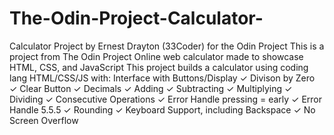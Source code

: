 # The-Odin-Project-Calculator-
Calculator Project by Ernest Drayton (33Coder) for the Odin Project This is a project from The Odin Project Online web calculator made to showcase HTML, CSS, and JavaScript This project builds a calculator using coding lang HTML/CSS/JS with: Interface with Buttons/Display ✓ Divison by Zero ✓ Clear Button ✓ Decimals ✓ Adding ✓ Subtracting ✓ Multiplying ✓ Dividing ✓ Consecutive Operations ✓ Error Handle pressing = early ✓ Error Handle 5.5.5 ✓ Rounding ✓ Keyboard Support, including Backspace ✓ No Screen Overflow 
